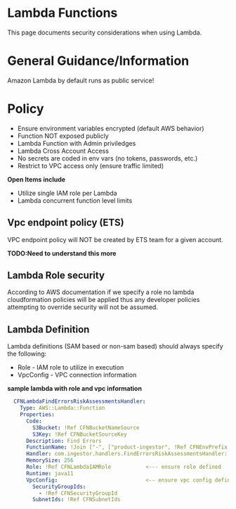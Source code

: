 # Lambda Functions

This page documents security considerations when using Lambda.

# General Guidance/Information
Amazon Lambda by default runs as public service!

# Policy
* Ensure environment variables encrypted (default AWS behavior)
* Function NOT exposed publicly
* Lambda Function with Admin priviledges
* Lambda Cross Account Access
* No secrets are coded in env vars (no tokens, passwords, etc.)
* Restrict to VPC access only (ensure traffic limited)

**Open Items include**
* Utilize single IAM role per Lambda
* Lambda concurrent function level limits


## Vpc endpoint policy (ETS)
VPC endpoint policy will NOT be created by ETS team for a given account. 

**TODO:Need to understand this more**

## Lambda Role security
According to AWS documentation if we specify a role no lambda cloudformation policies will be applied thus any developer policies attempting to override security will not be assumed.

## Lambda Definition
Lambda definitions (SAM based or non-sam based) should always specify the following:
* Role  - IAM role to utilize in execution
* VpcConfig - VPC connection information

**sample lambda with role and vpc information**
```yaml
  CFNLambdaFindErrorsRiskAssessmentsHandler:
    Type: AWS::Lambda::Function
    Properties:
      Code:
        S3Bucket: !Ref CFNBucketNameSource
        S3Key: !Ref CFNBucketSourceKey
      Description: Find Errors
      FunctionName: !Join ["-", ["product-ingestor", !Ref CFNEnvPrefix, "FindErrors"]]
      Handler: com.ingestor.handlers.FindErrorsRiskAssessmentsHandler::handleRequest
      MemorySize: 256
      Role: !Ref CFNLambdaIAMRole           <--- ensure role defined
      Runtime: java11
      VpcConfig:                            <-- ensure vpc config defined with security groups
        SecurityGroupIds:
          - !Ref CFNSecurityGroupId
        SubnetIds: !Ref CFNSubnetIds
```
